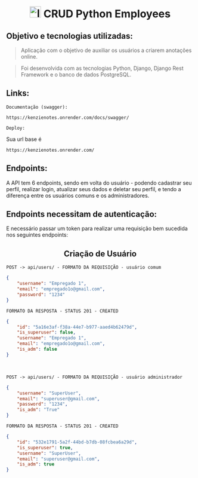 <h1 align="center">
	<img src='https://www.svgrepo.com/show/142693/notes.svg' alt='Icone de anotações' width='30px' height='30px'/> CRUD Python Employees

## Objetivo e tecnologias utilizadas:
> Aplicação com o objetivo de auxiliar os usuários a criarem anotações online.

> Foi desenvolvida com as tecnologias Python, Django, Django Rest Framework e o banco de dados PostgreSQL.

## Links:

``Documentação (swagger):``
```
https://kenzienotes.onrender.com/docs/swagger/
```

``Deploy:``

Sua url base é 

```
https://kenzienotes.onrender.com/
```

## Endpoints:

A API tem 6 endpoints, sendo em volta do usuário - podendo cadastrar seu perfil, realizar login, atualizar seus dados e deletar seu perfil, e tendo a diferença entre os usuários comuns e os administradores.

<h2>
	Endpoints necessitam de autenticação:
</h2> 

E necessário passar um token para realizar uma requisição bem sucedida nos seguintes endpoints:

<h2 align = "center">
	Criação de Usuário
</h2>

``POST -> api/users/ - FORMATO DA REQUISIÇÃO - usuário comum``

```json
{
	"username": "Empregado 1",
	"email": "empregado1o@gmail.com",
	"password": "1234"
}
```

``FORMATO DA RESPOSTA - STATUS 201 - CREATED``

```json
{
	"id": "5a16e3af-f38a-44e7-b977-aaed4b62479d",
	"is_superuser": false,
	"username": "Empregado 1",
	"email": "empregado1o@gmail.com",
	"is_adm": false
}
```

<br/>

``POST -> api/users/ - FORMATO DA REQUISIÇÃO - usuário administrador``

```json
{
	"username": "SuperUser",
	"email": "superuser@gmail.com",
	"password": "1234",
	"is_adm": "True"
}
```

``FORMATO DA RESPOSTA - STATUS 201 - CREATED``

```json
{
	"id": "532e1791-5a2f-44bd-b7db-08fcbea6a29d",
	"is_superuser": true,
	"username": "SuperUser",
	"email": "superuser@gmail.com",
	"is_adm": true
}
```
